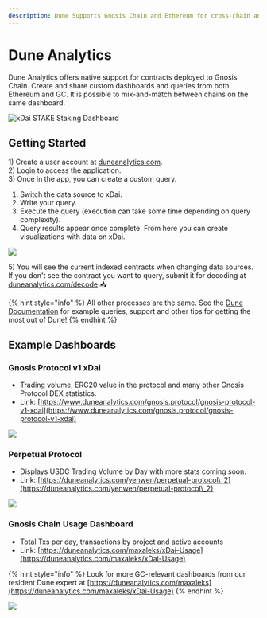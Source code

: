 ```yaml
---
description: Dune Supports Gnosis Chain and Ethereum for cross-chain and custom dashboards
---
```


# Dune Analytics

Dune Analytics offers native support for contracts deployed to Gnosis Chain. Create and share custom dashboards and queries from both Ethereum and GC. It is possible to mix-and-match between chains on the same dashboard.

![xDai STAKE Staking Dashboard](../../.gitbook/assets/dune1.png)

## Getting Started

1\) Create a user account at [duneanalytics.com](https://www.duneanalytics.com).\
2\) Login to access the application.\
3\) Once in the app, you can create a custom query.

1. Switch the data source to xDai.
2. Write your query.
3. Execute the query (execution can take some time depending on query complexity).
4. Query results appear once complete. From here you can create visualizations with data on xDai.

![](../../.gitbook/assets/dune4.png)

5\) You will see the current indexed contracts when changing data sources. If you don't see the contract you want to query, submit it for decoding at [duneanalytics.com/decode](https://www.duneanalytics.com/decode) 📥

{% hint style="info" %}
All other processes are the same. See the [Dune Documentation](https://hackmd.io/k71ZUSTxQVKGqOcvR6OXnw) for example queries, support and other tips for getting the most out of Dune!&#x20;
{% endhint %}

## Example Dashboards

### Gnosis Protocol v1 xDai

* Trading volume, ERC20 value in the protocol and many other Gnosis Protocol DEX statistics.
* Link: [https://www.duneanalytics.com/gnosis.protocol/gnosis-protocol-v1-xdai](https://www.duneanalytics.com/gnosis.protocol/gnosis-protocol-v1-xdai)

![](../../.gitbook/assets/gnosis-protocol.png)

### Perpetual Protocol

* Displays USDC Trading Volume by Day with more stats coming soon.
* Link: [https://duneanalytics.com/yenwen/perpetual-protocol\_2](https://duneanalytics.com/yenwen/perpetual-protocol\_2)

![](<../../.gitbook/assets/perpetual on Dune.png>)

### Gnosis Chain Usage Dashboard

* Total Txs per day, transactions by project and active accounts
* Link: [https://duneanalytics.com/maxaleks/xDai-Usage](https://duneanalytics.com/maxaleks/xDai-Usage)

{% hint style="info" %}
Look for more GC-relevant dashboards from our resident Dune expert at [https://duneanalytics.com/maxaleks](https://duneanalytics.com/maxaleks/xDai-Usage)
{% endhint %}

![](<../../.gitbook/assets/tx-day (2).png>)









